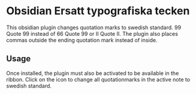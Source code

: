 # Obsidian Ersatt typografiska tecken

This obsidian plugin changes quotation marks to swedish standard.
99 Quote 99 instead of 66 Quote 99 or II Quote II.
The plugin also places commas outside the ending quotation mark instead of inside.

## Usage

Once installed, the plugin must also be activated to be available in the ribbon. 
Click on the icon to change all quotationmarks in the active note to swedish standard.

